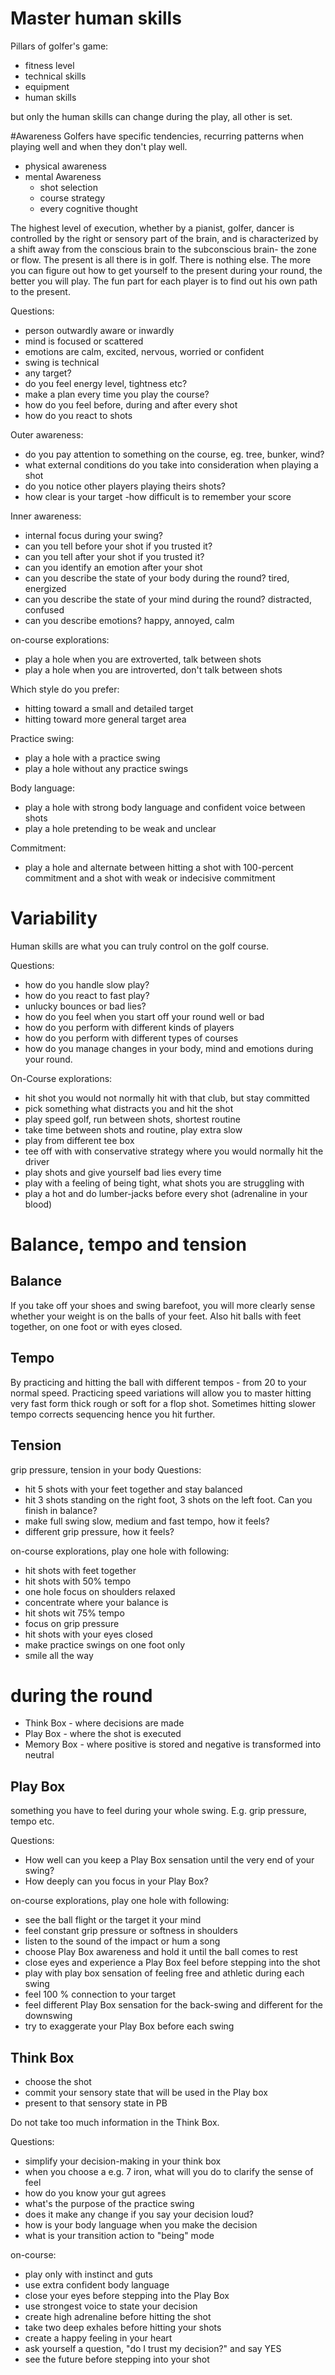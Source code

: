 # Master human skills
Pillars of golfer's game:
* fitness level
* technical skills
* equipment
* human skills

but only the human skills can change during the play, all other is set.

#Awareness
Golfers have specific tendencies, recurring patterns when playing well and when they don't play well.

* physical awareness
* mental Awareness
    * shot selection
    * course strategy
    * every cognitive thought

The highest level of execution, whether by a pianist, golfer, dancer is controlled by the right or sensory part of the brain, and is characterized by a shift away from the conscious brain to the subconscious brain- the zone or flow.
The present is all there is in golf. There is nothing else. The more you can figure out how to get yourself to the present during your round, the better you will play. The fun part for each player is to find out his own path to the present.

Questions:
- person outwardly aware or inwardly
- mind is focused or scattered
- emotions are calm, excited, nervous, worried or confident
- swing is technical
- any target?
- do you feel energy level, tightness etc?
- make a plan every time you play the course?
- how do you feel before, during and after every shot
- how do you react to shots

Outer awareness:
- do you pay attention to something on the course, eg. tree, bunker, wind?
- what external conditions do you take into consideration when playing a shot
- do you notice other players playing theirs shots?
- how clear is your target
-how difficult is to remember your score

Inner awareness:
- internal focus during your swing?
- can you tell before your shot if you trusted it?
- can you tell after your shot if you trusted it?
- can you identify an emotion after your shot
- can you describe the state of your body during the round? tired, energized
- can you describe the state of your mind during the round? distracted, confused
- can you describe emotions? happy, annoyed, calm

on-course explorations:
- play a hole when you are extroverted, talk between shots
- play a hole when you are introverted, don't talk between shots

Which style do you prefer:
- hitting toward a small and detailed target
- hitting toward more general target area

Practice swing:
- play a hole with a practice swing
- play a hole without any practice swings

Body language:
- play a hole with strong body language and confident voice between shots
- play a hole pretending to be weak and unclear

Commitment:
- play a hole and alternate between hitting a shot with 100-percent commitment and a shot with weak or indecisive commitment

# Variability
Human skills are what you can truly control on the golf course.

Questions:
* how do you handle slow play?
* how do you react to fast play?
* unlucky bounces or bad lies?
* how do you feel when you start off your round well or bad
* how do you perform with different kinds of players
* how do you perform with different types of courses
* how do you manage changes in your body, mind and emotions during your round.

On-Course explorations:
* hit shot you would not normally hit with that club, but stay committed
* pick something what distracts you and hit the shot
* play speed golf, run between shots, shortest routine
* take time between shots and routine, play extra slow
* play from different tee box
* tee off with with conservative strategy where you would normally hit the driver
* play shots and give yourself bad lies every time
* play with a feeling of being tight, what shots you are struggling with
* play a hot and do lumber-jacks before every shot (adrenaline in your blood)

# Balance, tempo and tension
## Balance
If you take off your shoes and swing barefoot, you will more clearly sense whether your weight is on the balls of your feet.
Also hit balls with feet together, on one foot or with eyes closed.
## Tempo
By practicing and hitting the ball with different tempos - from 20 to your normal speed.
Practicing speed variations will allow you to master hitting very fast form thick rough or soft for a flop shot.
Sometimes hitting slower tempo corrects sequencing hence you hit further.
## Tension
grip pressure, tension in your body
Questions:
- hit 5 shots with your feet together and stay balanced
- hit 3 shots standing on the right foot, 3 shots on the left foot. Can you finish in balance?
- make full swing slow, medium and fast tempo, how it feels?
- different grip pressure, how it feels?

on-course explorations, play one hole with following:
- hit shots with feet together
- hit shots with 50% tempo
- one hole focus on shoulders relaxed
- concentrate where your balance is
- hit shots wit 75% tempo
- focus on grip pressure
- hit shots with your eyes closed
- make practice swings on one foot only
- smile all the way

# during the round

* Think Box - where decisions are made
* Play Box - where the shot is executed
* Memory Box - where positive is stored and negative is transformed into neutral

## Play Box
something you have to feel during your whole swing. E.g. grip pressure, tempo etc.

Questions:
* How well can you keep a Play Box sensation until the very end of your swing?
* How deeply can you focus in your Play Box?

on-course explorations, play one hole with following:
- see the ball flight or the target it your mind
- feel constant grip pressure or softness in shoulders
- listen to the sound of the impact or hum a song
- choose Play Box awareness and hold it until the ball comes to rest
- close eyes and experience a Play Box feel before stepping into the shot
- play with play box sensation of feeling free and athletic during each swing
- feel 100 % connection to your target
- feel different Play Box sensation for the back-swing and different for the downswing
- try to exaggerate your Play Box before each swing

## Think Box
- choose the shot
- commit your sensory state that will be used in the Play box
- present to that sensory state in PB

Do not take too much information in the Think Box.

Questions:
 - simplify your decision-making in your think box
 - when you choose a e.g. 7 iron, what will you do to clarify the sense of feel
 - how do you know your gut agrees
 - what's the purpose of the practice swing
 - does it make any change if you say your decision loud?
 - how is your body language when you make the decision
 - what is your transition action to "being" mode

 on-course:
 - play only with instinct and guts
 - use extra confident body language
 - close your eyes before stepping into the Play Box
 - use strongest voice to state your decision
 - create high adrenaline before hitting the shot
 - take two deep exhales before hitting your shots
 - create a happy feeling in your heart
 - ask yourself a question, "do I trust my decision?" and say YES
 - see the future before stepping into your shot
